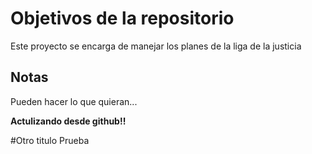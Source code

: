 # Objetivos de la repositorio

Este proyecto se encarga de manejar los planes de la liga de la justicia


## Notas
Pueden hacer lo que quieran...

**Actulizando desde github!!**

#Otro titulo Prueba


